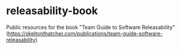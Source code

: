 # releasability-book
Public resources for the book "Team Guide to Software Releasability" (https://skeltonthatcher.com/publications/team-guide-software-releasability)
